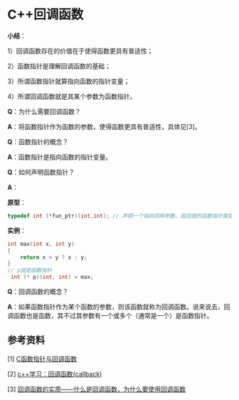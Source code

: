 # C++回调函数

**小结**：

1）回调函数存在的价值在于使得函数更具有普适性；

2）函数指针是理解回调函数的基础；

3）所谓函数指针就算指向函数的指针变量；

4）所谓回调函数就是其某个参数为函数指针。

**Q**：为什么需要回调函数？

**A**：将函数指针作为函数的参数，使得函数更具有普适性，具体见[3]。

**Q**：函数指针的概念？

**A**：函数指针是指向函数的指针变量。

**Q**：如何声明函数指针？

**A**：

**原型**：

```c++
typedef int (*fun_ptr)(int,int); // 声明一个指向同样参数、返回值的函数指针类型
```

**实例**：

```c++
int max(int x, int y)
{
    return x > y ? x : y;
}
// p就是函数指针
 int (* p)(int, int) = max; 
```

**Q**：回调函数的概念？

**A**：如果函数指针作为某个函数的参数，则该函数就称为回调函数。说来说去，回调函数也是函数，其不过其参数有一个或多个（通常是一个）是函数指针。

## 参考资料

[1] [C函数指针与回调函数](https://www.runoob.com/cprogramming/c-fun-pointer-callback.html)

[2] [c++学习：回调函数(callback)](https://blog.csdn.net/qq_29924041/article/details/74857469)

[3] [回调函数的实质——什么是回调函数，为什么要使用回调函数](https://blog.csdn.net/u014078216/article/details/49717405)